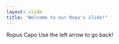 ```yaml
---
layout: slide
title: "Welcome to our Ropu's slide!"
---
```

Ropus Capo
Use the left arrow to go back!
